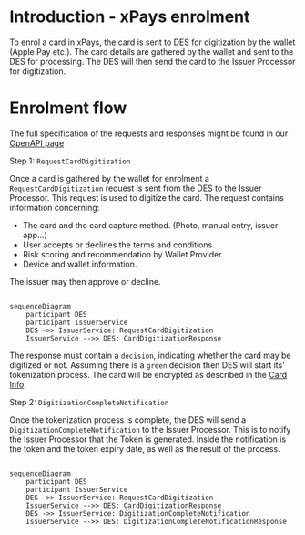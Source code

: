 # Introduction - xPays enrolment

To enrol a card in xPays, the card is sent to DES for digitization by the wallet (Apple Pay etc.).
The card details are gathered by the wallet and sent to the DES for processing.
The DES will then send the card to the Issuer Processor for digitization.

# Enrolment flow

The full specification of the requests and responses might be found in our [OpenAPI page](./swagger/messages-from-issuer-api.md)

Step 1: `RequestCardDigitization`

Once a card is gathered by the wallet for enrolment a `RequestCardDigitization` request is sent from the DES to the Issuer Processor.
This request is used to digitize the card. The request contains information concerning:

- The card and the card capture method. (Photo, manual entry, issuer app...)
- User accepts or declines the terms and conditions.
- Risk scoring and recommendation by Wallet Provider.
- Device and wallet information.

The issuer may then approve or decline.

```mermaid

sequenceDiagram
    participant DES
    participant IssuerService
    DES ->> IssuerService: RequestCardDigitization
    IssuerService -->> DES: CardDigitizationResponse
```

The response must contain a `decision`, indicating whether the card may be digitized or not. Assuming there is a `green` decision then DES will start its'
tokenization process. The card will be encrypted as described in the [Card Info](./enrolment_common_components.md#card-info).

Step 2: `DigitizationCompleteNotification`

Once the tokenization process is complete, the DES will send a `DigitizationCompleteNotification` to the Issuer Processor.
This is to notify the Issuer Processor that the Token is generated.
Inside the notification is the token and the token expiry date, as well as the result of the process.

```mermaid

sequenceDiagram
    participant DES
    participant IssuerService
    DES ->> IssuerService: RequestCardDigitization
    IssuerService -->> DES: CardDigitizationResponse
    DES ->> IssuerService: DigitizationCompleteNotification
    IssuerService -->> DES: DigitizationCompleteNotificationResponse
```
